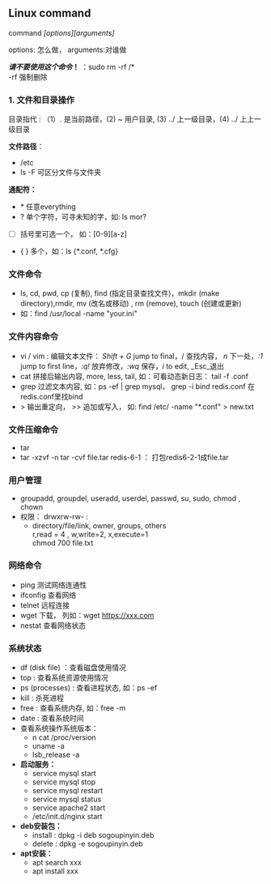 ## Linux command
command _\[options][arguments]_

options: 怎么做， arguments:对谁做 </br>

**_请不要使用这个命令_！** ：sudo rm -rf /* </br>
-rf 强制删除

### 1. 文件和目录操作 
目录指代 : （1）. 是当前路径，(2) ~ 用户目录, (3) ../ 上一级目录，(4) ../ 上上一级目录 </br>

**文件路径**：</br>
- /etc 
- ls -F  可区分文件与文件夹

**通配符：**
- \* 任意everything </br>
- ? 单个字符，可寻未知的字，如: ls mor? </br>
- [  ] 括号里可选一个， 如：\[0-9][a-z] </br>
- { } 多个，如：ls {*.conf, *.cfg} </br>

### 文件命令
- ls, cd, pwd, cp (复制), find (指定目录查找文件)，mkdir (make directory),rmdir, mv (改名或移动) , rm (remove), touch (创建或更新)
- 如：find /usr/local -name "your.ini"

### 文件内容命令
- vi / vim : 编辑文本文件： _Shift + G_ jump to final，/ 查找内容， _n_ 下一处，_:1_ jump to first line，_:q!_ 放弃修改，_:wq_ 保存，_i_ to edit, _Esc_退出
- cat 拼接后输出内容, more, less, tail, 如：可看动态新日志： tail -f .conf 
- grep 过滤文本内容, 如：ps -ef | grep mysql， grep -i bind redis.conf 在redis.conf里找bind 
- \>  输出重定向， >> 追加或写入， 如: find /etc/ -name "*.conf" > new.txt

### 文件压缩命令
- tar
- tar -xzvf
-n tar -cvf file.tar redis-6-1 ： 打包redis6-2-1成file.tar
### 用户管理 
- groupadd, groupdel, useradd, userdel, passwd, su, sudo, chmod , chown
- 权限： drwxrw-rw- :
  - directory/file/link, owner, groups, others </br>
r,read = 4 , w,write=2, x,execute=1 </br>
chmod 700 file.txt </br>
### 网络命令
- ping 测试网络连通性
- ifconfig 查看网络
- telnet 远程连接
- wget 下载， 列如：wget https://xxx.com
- nestat 查看网络状态
### 系统状态
- df (disk file) ：查看磁盘使用情况
- top  : 查看系统资源使用情况
- ps (processes) : 查看进程状态, 如：ps -ef
- kill : 杀死进程
- free : 查看系统内存, 如：free -m
- date : 查看系统时间
- 查看系统操作系统版本：
  - n cat /proc/version
  - uname -a
  - lsb_release -a
- **启动服务：**
  - service mysql start
  - service mysql stop
  - service mysql restart
  - service mysql status
  - service apache2 start
  - /etc/init.d/nginx start
- **deb安装包：**
  - install : dpkg -i deb sogoupinyin.deb
  - delete : dpkg -e sogoupinyin.deb
- **apt安装：**
  - apt search xxx
  - apt install xxx
